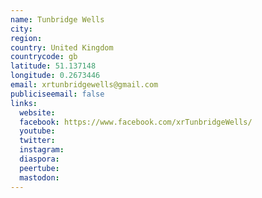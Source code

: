 ```yaml
---
name: Tunbridge Wells
city:
region:
country: United Kingdom
countrycode: gb
latitude: 51.137148
longitude: 0.2673446
email: xrtunbridgewells@gmail.com
publiciseemail: false
links:
  website:
  facebook: https://www.facebook.com/xrTunbridgeWells/
  youtube:
  twitter:
  instagram:
  diaspora:
  peertube:
  mastodon:
---
```

